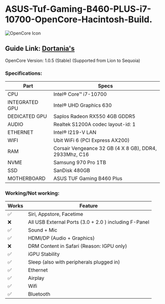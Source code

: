 # ASUS-Tuf-Gaming-B460-PLUS-i7-10700-OpenCore-Hacintosh-Build.
![OpenCore Icon](https://github.com/acidanthera/OpenCorePkg/raw/master/Docs/Logos/OpenCore_with_text_Small.png)

## Guide Link: [Dortania's](https://dortania.github.io/OpenCore-Install-Guide/)

OpenCore Version: 1.0.5 (Stable) (Supported from Lion to Sequoia)

### Specifications:
| Part          | Specs                                                |
|---------------|------------------------------------------------------|
|CPU            |Intel® Core™ i7-10700                                 |
|INTEGRATED GPU |Intel® UHD Graphics 630                               |
|DEDICATED GPU  |Saplos Radeon RX550 4GB GDDR5                         |
|AUDIO          |Realtek S1200A codec layout-id: 1                     |
|ETHERNET       |Intel® I219-V LAN                                     |
|WIFI	          |Ubit WiFi 6 (PCI Express AX200)                       |
|RAM	          |Corsair Vengeance 32 GB (4 X 8 GB), DDR4, 2933Mhz, C16|
|NVME	          |Samsung 970 Pro 1TB                                   |
|SSD	          |SanDisk 480GB                                         |
|MOTHERBOARD  	|ASUS TUF Gaming B460 Plus                             |

### Working/Not working:

| Works              | Feature                                               |
|--------------------|-------------------------------------------------------|
| :white_check_mark: | Siri, Appstore, Facetime                              |
| :x:                | All USB External Ports (3.0 + 2.0 ) including F-Panel |
| :white_check_mark: | Sound + Mic                                           |
| :white_check_mark: | HDMI/DP (Audio + Graphics)                            |
| :x:                | DRM Content in Safari (Reason: IGPU only)             |
| :white_check_mark: | iGPU Stability                                        |
| :white_check_mark: | Sleep (also with peripherals plugged in)              |
| :white_check_mark: | Ethernet                                              |
| :white_check_mark: | Airplay                                               |
| :white_check_mark: | Wifi                                                  |
| :white_check_mark: | Bluetooth                                             |
